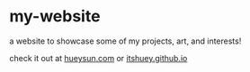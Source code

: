 # my-website
a website to showcase some of my projects, art, and interests!

check it out at [hueysun.com](www.hueysun.com/) or [itshuey.github.io](https://www.itshuey.github.io/)


